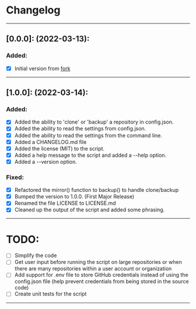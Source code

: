 # Changelog

---
## [0.0.0]: (2022-03-13):

### Added:

- [x] Initial version from [fork](https://github.com/abusesa/github-backup)
---

## [1.0.0]: (2022-03-14):

### Added:

- [x] Added the ability to 'clone' or 'backup' a repository in config.json.
- [x] Added the ability to read the settings from config.json.
- [x] Added the ability to read the settings from the command line.
- [x] Added a CHANGELOG.md file
- [x] Added the license (MIT) to the script.
- [x] Added a help message to the script and added a --help option.
- [x] Added a --version option.

### Fixed:

- [x] Refactored the mirror() function to backup() to handle clone/backup
- [x] Bumped the version to 1.0.0. (First Major Release)
- [x] Renamed the file LICENSE to LICENSE.md
- [x] Cleaned up the output of the script and added some phrasing.
---

# TODO:

- [ ] Simplify the code
- [ ] Get user input before running the script on large repositories or when
      there are many repositories within a user account or organization
- [ ] Add support for .env file to store GitHub credentials instead of using
      the config.json file (help prevent credentials from being stored in the
      source code)
- [ ] Create unit tests for the script
---